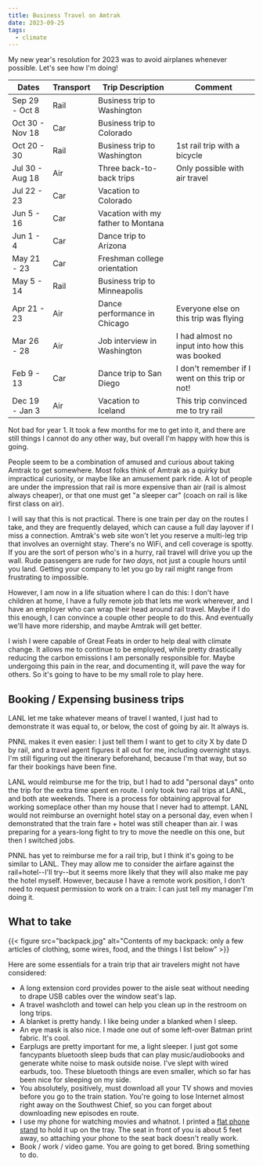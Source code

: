 ```yaml
---
title: Business Travel on Amtrak
date: 2023-09-25
tags:
  - climate
---
```


My new year's resolution for 2023 was to avoid airplanes whenever possible. Let's see how I'm doing!

| Dates | Transport | Trip Description | Comment |
| --- | --- | --- | --- | 
| Sep 29 - Oct 8 | Rail | Business trip to Washington | |
| Oct 30 - Nov 18 | Car | Business trip to Colorado | |
| Oct 20 - 30 | Rail | Business trip to Washington | 1st rail trip with a bicycle |
| Jul 30 - Aug 18 | Air| Three back-to-back trips | Only possible with air travel |
| Jul 22 - 23 | Car | Vacation to Colorado | |
| Jun 5 - 16 | Car | Vacation with my father to Montana | |
| Jun 1 - 4 | Car | Dance trip to Arizona | |
| May 21 - 23 | Car | Freshman college orientation | |
| May 5 - 14 | Rail | Business trip to Minneapolis | |
| Apr 21 - 23 | Air | Dance performance in Chicago | Everyone else on this trip was flying |
| Mar 26 - 28 | Air | Job interview in Washington | I had almost no input into how this was booked |
| Feb 9 - 13 | Car | Dance trip to San Diego | I don't remember if I went on this trip or not! |
| Dec 19 - Jan 3 | Air | Vacation to Iceland | This trip convinced me to try rail |

Not bad for year 1. It took a few months for me to get into it, and there are still things I cannot do
any other way, but overall I'm happy with how this is going.

People seem to be a combination of amused and curious about taking Amtrak to get somewhere.
Most folks think of Amtrak as a quirky but impractical curiosity, or maybe like an amusement park ride.
A lot of people are under the impression that rail is more expensive than air (rail is almost always cheaper),
or that one must get "a sleeper car" (coach on rail is like first class on air).

I will say that this is not practical. There is one train per day on the routes I take, and they are frequently
delayed, which can cause a full day layover if I miss a connection. Amtrak's web site won't let you reserve a
multi-leg trip that involves an overnight stay. There's no WiFi, and cell coverage is spotty. If you are the sort
of person who's in a hurry, rail travel will drive you up the wall. Rude passengers are rude for *two days*,
not just a couple hours until you land. Getting your company to let you go by rail might range from frustrating to
impossible.

However, I am now in a life situation where I can do this: I don't have children at home, I have a fully
remote job that lets me work wherever, and I have an employer who can wrap their head around rail travel.
Maybe if I do this enough, I can convince a couple other people to do this.
And eventually we'll have more ridership, and maybe Amtrak will get better.

I wish I were capable of Great Feats in order to help deal with climate change.
It allows me to continue to be employed, while pretty drastically reducing the carbon emissions I am
personally responsible for.
Maybe undergoing this pain in the rear,
and documenting it, will pave the way for others.
So it's going to have to be my small role to play here.


Booking / Expensing business trips
-------------

LANL let me take whatever means of travel I wanted, I just had to demonstrate it was equal to, or below, the cost
of going by air. It always is.

PNNL makes it even easier: I just tell them I want to get to city X by date D by rail, and a travel agent figures
it all out for me, including overnight stays. I'm still figuring out the itinerary beforehand, because I'm that way,
but so far their bookings have been fine.

LANL would reimburse me for the trip, but I had to add "personal days" onto the trip for the extra time spent
en route. I only took two rail trips at LANL, and both ate weekends. There is a process for obtaining approval
for working someplace other than my house that I never had to attempt. LANL would not reimburse an overnight
hotel stay on a personal day, even when I demonstrated that the train fare + hotel was still cheaper than air.
I was preparing for a years-long fight to try to move the needle on this one, but then I switched jobs.

PNNL has yet to reimburse me for a rail trip, but I think it's going to be similar to LANL. They may allow me to
consider the airfare against the rail+hotel--I'll try--but it seems more likely that they will also make me pay
the hotel myself. However, because I have a remote work position, I don't need to request permission to work
on a train: I can just tell my manager I'm doing it.


What to take
------------

{{< figure src="backpack.jpg" alt="Contents of my backpack: only a few articles of clothing, some wires, food, and the things I list below" >}}

Here are some essentials for a train trip that air travelers might not have considered:

* A long extension cord provides power to the aisle seat without needing to drape USB cables over the window
  seat's lap.
* A travel washcloth and towel can help you clean up in the restroom on long trips.
* A blanket is pretty handy. I like being under a blanked when I sleep.
* An eye mask is also nice. I made one out of some left-over Batman print fabric. It's cool.
* Earplugs are pretty important for me, a light sleeper. I just got some fancypants bluetooth sleep buds that
  can play music/audiobooks and generate white noise to mask outside noise. I've slept with wired earbuds, too.
  These bluetooth things are even smaller, which so far has been nice for sleeping on my side.
* You absolutely, positively, must download all your TV shows and movies before you go to the train station.
  You're going to lose Internet almost right away on the Southwest Chief, so you can forget about downloading
  new episodes en route.
* I use my phone for watching movies and whatnot. I printed a 
  [flat phone stand](https://www.printables.com/model/175598-phone-stand) to hold it up on the tray.
  The seat in front of you is about 5 feet away, so attaching your phone to the seat back doesn't really work.
* Book / work / video game. You are going to get bored. Bring something to do.


